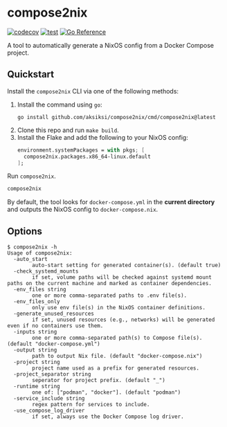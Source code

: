 # compose2nix

[![codecov](https://codecov.io/gh/aksiksi/compose2nix/graph/badge.svg)](https://codecov.io/gh/aksiksi/compose2nix)
[![test](https://github.com/aksiksi/compose2nix/actions/workflows/test.yml/badge.svg)](https://github.com/aksiksi/compose2nix/actions/workflows/test.yml)
[![Go Reference](https://pkg.go.dev/badge/github.com/aksiksi/compose2nix.svg)](https://pkg.go.dev/github.com/aksiksi/compose2nix)

A tool to automatically generate a NixOS config from a Docker Compose project.

## Quickstart

Install the `compose2nix` CLI via one of the following methods:

1. Install the command using `go`:
    ```
    go install github.com/aksiksi/compose2nix/cmd/compose2nix@latest
    ```
2. Clone this repo and run `make build`.
3. Install the Flake and add the following to your NixOS config:
    ```nix
    environment.systemPackages = with pkgs; [
      compose2nix.packages.x86_64-linux.default
    ];
    ```

Run `compose2nix`.

```bash
compose2nix
```

By default, the tool looks for `docker-compose.yml` in the **current directory** and outputs the NixOS config to `docker-compose.nix`.

## Options

```
$ compose2nix -h
Usage of compose2nix:
  -auto_start
        auto-start setting for generated container(s). (default true)
  -check_systemd_mounts
        if set, volume paths will be checked against systemd mount paths on the current machine and marked as container dependencies.
  -env_files string
        one or more comma-separated paths to .env file(s).
  -env_files_only
        only use env file(s) in the NixOS container definitions.
  -generate_unused_resources
        if set, unused resources (e.g., networks) will be generated even if no containers use them.
  -inputs string
        one or more comma-separated path(s) to Compose file(s). (default "docker-compose.yml")
  -output string
        path to output Nix file. (default "docker-compose.nix")
  -project string
        project name used as a prefix for generated resources.
  -project_separator string
        seperator for project prefix. (default "_")
  -runtime string
        one of: ["podman", "docker"]. (default "podman")
  -service_include string
        regex pattern for services to include.
  -use_compose_log_driver
        if set, always use the Docker Compose log driver.
```
